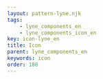 ```yaml
---
layout: pattern-lyne.njk
tags: 
    - lyne_components_en
    - lyne_components_icon_en
key: icon-lyne_en
title: Icon
parent: lyne_components_en
keywords: icon
order: 180
---
```

